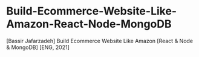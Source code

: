 # Build-Ecommerce-Website-Like-Amazon-React-Node-MongoDB
[Bassir Jafarzadeh] Build Ecommerce Website Like Amazon [React &amp; Node &amp; MongoDB] [ENG, 2021]
